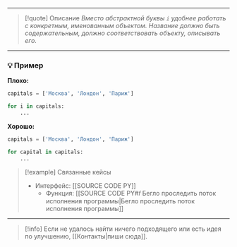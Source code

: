***

>[!quote] Описание
_Вместо абстрактной буквы `i` удобнее работать с конкретным, именованным объектом.
Название должно быть содержательным, должно соответствовать объекту, описывать его._

***
### 💡 Пример

**Плохо:**
```python
capitals = ['Москва', 'Лондон', 'Париж']

for i in capitals:
    ...
```

**Хорошо:**
```python
capitals = ['Москва', 'Лондон', 'Париж']

for capital in capitals:
    ...
```

> [!example] Связанные кейсы
>- Интерфейс: [[SOURCE CODE PY]]
>	- Функция: [[SOURCE CODE PY#𝑓 Бегло проследить поток исполнения программы|Бегло проследить поток исполнения программы]]

***

> [!info]
> Если не удалось найти ничего подходящего или есть идея по улучшению, [[Контакты|пиши сюда]].

